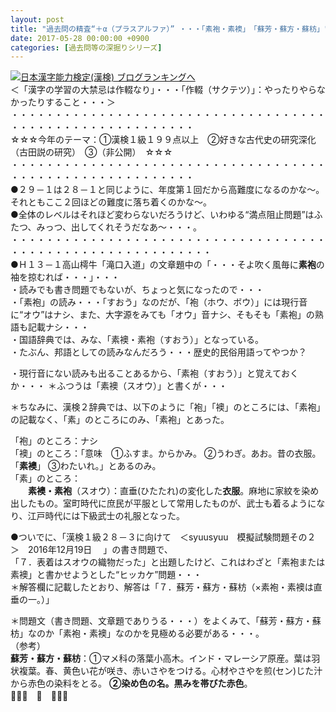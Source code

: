 ```yaml
---
layout: post
title: "過去問の精査“＋α（プラスアルファ）” ・・・「素袍・素襖」　「蘇芳・蘇方・蘇枋」"
date: 2017-05-28 00:00:00 +0900
categories: [過去問等の深掘りシリーズ]
---
```


[![](/syuusyuu9701/assets/images/過去問の精査“＋α（プラスアルファ）”-・・・「素袍・素襖」-「蘇芳・蘇方・蘇枋」-br_c_3028_1.gif)](http://blog.with2.net/link.php?1659096:3028 "日本漢字能力検定(漢検) ブログランキングへ")[日本漢字能力検定(漢検) ブログランキングへ](http://blog.with2.net/link.php?1659096:3028)  
＜「漢字の学習の大禁忌は作輟なり」・・・「作輟（サクテツ）」：やったりやらなかったりすること・・・＞  
・・・・・・・・・・・・・・・・・・・・・・・・・・・・・・・・・・・・・・・・・・・・・・・・・・・・・・・・・  
☆☆☆今年のテーマ：①漢検１級１９９点以上　②好きな古代史の研究深化（古田説の研究）　③（非公開）　☆☆☆　　  
・・・・・・・・・・・・・・・・・・・・・・・・・・・・・・・・・・・・・・・・・・・・・・・・・・・・・・・・・  
●２９－１は２８－１と同じように、年度第１回だから高難度になるのかな～。それともここ２回ほどの難度に落ち着くのかな～。  
●全体のレベルはそれほど変わらないだろうけど、いわゆる“満点阻止問題”はふたつ、みっつ、出してくれそうだなあ～・・・。  
・・・・・・・・・・・・・・・・・・・・・・・・・・・・・・・・・・・・・・・・・・・・・・・・・・・・・・・・・・・  
●Ｈ１３－１高山樗牛「滝口入道」の文章題中の「・・・そよ吹く風毎に**素袍**の袖を掠むれば・・・」・・・  
・読みでも書き問題でもないが、ちょっと気になったので・・・  
・「素袍」の読み・・・「すおう」なのだが、「袍（ホウ、ボウ）」には現行音に“オウ”はナシ、また、大字源をみても「オウ」音ナシ、そもそも「素袍」の熟語も記載ナシ・・・  
・国語辞典では、みな、「素襖・素袍（すおう）」となっている。  
・たぶん、邦語としての読みなんだろう・・・歴史的民俗用語ってやつか？  
  
・現行音にない読みも出ることあるから、「素袍（すおう）」と覚えておくか・・・ ＊ふつうは「素襖（スオウ）」と書くが・・・  
  
＊ちなみに、漢検２辞典では、以下のように「袍」「襖」のところには、「素袍」の記載なく、「素」のところにのみ、「素袍」とあった。  
  
「袍」のところ：ナシ  
「襖」のところ：「意味　①ふすま。からかみ。 ②うわぎ。あお。昔の衣服。「**素襖**」 ③わたいれ。」とあるのみ。  
「素」のところ：  
　　**素襖・素袍**（スオウ）：直垂(ひたたれ)の変化した**衣服**。麻地に家紋を染め出したもの。室町時代に庶民が平服として常用したものが、武士も着るようになり、江戸時代には下級武士の礼服となった。  
  
●ついでに、「漢検１級２８－３に向けて　＜syuusyuu　模擬試験問題その２ ＞　2016年12月19日 　」の書き問題で、  
「７．表着はスオウの織物だった」と出題したけど、これはわざと「素袍または素襖」と書かせようとした“ヒッカケ”問題・・・  
＊解答欄に記載したとおり、解答は「７．蘇芳・蘇方・蘇枋（×素袍・素襖は直垂の一。）」  
  
＊問題文（書き問題、文章題でありうる・・・）をよくみて、「蘇芳・蘇方・蘇枋」なのか「素袍・素襖」なのかを見極める必要がある・・・。  
（参考）  
**蘇芳・蘇方・蘇枋**：①マメ科の落葉小高木。インド・マレーシア原産。葉は羽状複葉。春、黄色い花が咲き、赤いさやをつける。心材やさやを煎(セン)じた汁から赤色の染料をとる。 **②染め色の名。黒みを帯びた赤色**。  
👋👋👋　🐔　👋👋👋　